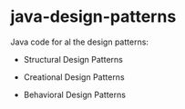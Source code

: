 # java-design-patterns
Java code for al the design patterns:

* Structural Design Patterns

* Creational Design Patterns

* Behavioral Design Patterns
